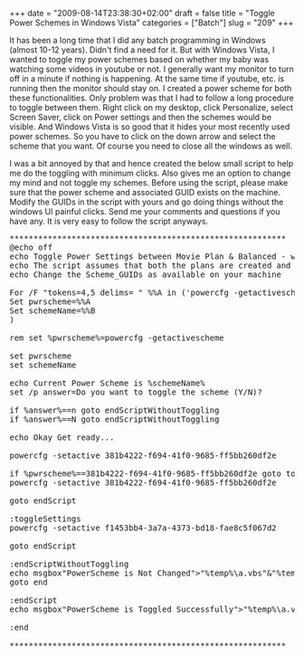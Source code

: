 +++
date = "2009-08-14T23:38:30+02:00"
draft = false
title = "Toggle Power Schemes in Windows Vista"
categories = ["Batch"]
slug = "209"
+++

It has been a long time that I did any batch programming in Windows (almost 10-12 years). Didn't find a need for it. But with Windows Vista, I wanted to toggle my power schemes based on whether my baby was watching some videos in youtube or not. I generally want my monitor to turn off in a minute if nothing is happening. At the same time if youtube, etc. is running then the monitor should stay on. I created a power scheme for both these functionalities. Only problem was that I had to follow a long procedure to toggle between them. Right click on my desktop, click Personalize, select Screen Saver, click on Power settings and then the schemes would be visible. And Windows Vista is so good that it hides your most recently used power schemes. So you have to click on the down arrow and select the scheme that you want. Of course you need to close all the windows as well.

I was a bit annoyed by that and hence created the below small script to help me do the toggling with minimum clicks. Also gives me an option to change my mind and not toggle my schemes. Before using the script, please make sure that the power scheme and associated GUID exists on the machine. Modify the GUIDs in the script with yours and go doing things without the windows UI painful clicks. Send me your comments and questions if you have any. It is very easy to follow the script anyways.
<pre lang="DOS">**********************************************************
@echo off
echo Toggle Power Settings between Movie Plan & Balanced - www.naresh.se
echo The script assumes that both the plans are created and exists
echo Change the Scheme_GUIDs as available on your machine

For /F "tokens=4,5 delims= " %%A in ('powercfg -getactivescheme') Do (
Set pwrscheme=%%A
Set schemeName=%%B
)

rem set %pwrscheme%=powercfg -getactivescheme

set pwrscheme
set schemeName

echo Current Power Scheme is %schemeName%
set /p answer=Do you want to toggle the scheme (Y/N)?

if %answer%==n goto endScriptWithoutToggling
if %answer%==N goto endScriptWithoutToggling

echo Okay Get ready...

powercfg -setactive 381b4222-f694-41f0-9685-ff5bb260df2e

if %pwrscheme%==381b4222-f694-41f0-9685-ff5bb260df2e goto toggleSettings
powercfg -setactive 381b4222-f694-41f0-9685-ff5bb260df2e

goto endScript

:toggleSettings
powercfg -setactive f1453bb4-3a7a-4373-bd18-fae8c5f067d2

goto endScript

:endScriptWithoutToggling
echo msgbox"PowerScheme is Not Changed">"%temp%\a.vbs"&"%temp%\a.vbs"&del "%temp%\a.vbs"
goto end

:endScript
echo msgbox"PowerScheme is Toggled Successfully">"%temp%\a.vbs"&"%temp%\a.vbs"&del "%temp%\a.vbs"

:end

**********************************************************</pre>
